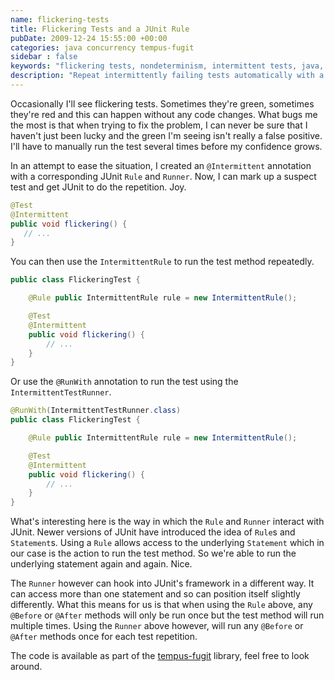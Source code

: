 ```yaml
---
name: flickering-tests
title: Flickering Tests and a JUnit Rule
pubDate: 2009-12-24 15:55:00 +00:00
categories: java concurrency tempus-fugit
sidebar : false
keywords: "flickering tests, nondeterminism, intermittent tests, java, intermittent, junit"
description: "Repeat intermittently failing tests automatically with a JUnit rule."
---
```


Occasionally I'll see flickering tests. Sometimes they're green, sometimes they're red and this can happen without any code changes. What bugs me the most is that when trying to fix the problem, I can never be sure that I haven't just been lucky and the green I'm seeing isn't really a false positive. I'll have to manually run the test several times before my confidence grows.
  
In an attempt to ease the situation, I created an `@Intermittent` annotation with a corresponding JUnit `Rule` and `Runner`. Now, I can mark up a suspect test and get JUnit to do the repetition. Joy.


``` java
@Test
@Intermittent
public void flickering() {
   // ...
}
```
You can then use the `IntermittentRule` to run the test method repeatedly.

      
``` java
public class FlickeringTest {

    @Rule public IntermittentRule rule = new IntermittentRule();

    @Test
    @Intermittent
    public void flickering() {
        // ...
    }
}
```
Or use the `@RunWith` annotation to run the test using the `IntermittentTestRunner`.

``` java
@RunWith(IntermittentTestRunner.class)
public class FlickeringTest {

    @Rule public IntermittentRule rule = new IntermittentRule();

    @Test
    @Intermittent
    public void flickering() {
        // ...
    }
}
```
What's interesting here is the way in which the `Rule` and `Runner` interact with
JUnit. Newer versions of JUnit have introduced the idea of `Rule`s and
`Statement`s. Using a `Rule` allows access to the underlying `Statement` which in
our case is the action to run the test method. So we're able to run the
underlying statement again and again. Nice.

  
The `Runner` however can hook into JUnit's framework in a different way. It can
access more than one statement and so can position itself slightly differently.
What this means for us is that when using the `Rule` above, any `@Before` or `@After`
methods will only be run once but the test method will run multiple times.
Using the `Runner` above however, will run any `@Before` or `@After` methods
once for each test repetition.

  
The code is available as part of the [tempus-fugit](http://tempusfugitlibrary.org/) library, feel free to look around.



